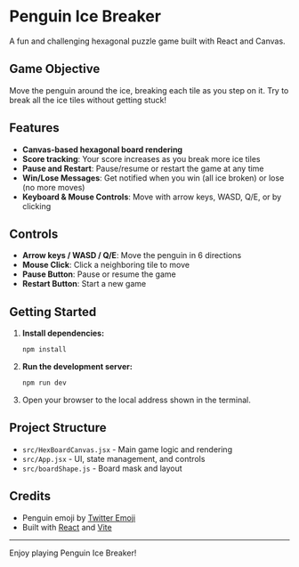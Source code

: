 # Penguin Ice Breaker

A fun and challenging hexagonal puzzle game built with React and Canvas.

## Game Objective
Move the penguin around the ice, breaking each tile as you step on it. Try to break all the ice tiles without getting stuck!

## Features
- **Canvas-based hexagonal board rendering**
- **Score tracking**: Your score increases as you break more ice tiles
- **Pause and Restart**: Pause/resume or restart the game at any time
- **Win/Lose Messages**: Get notified when you win (all ice broken) or lose (no more moves)
- **Keyboard & Mouse Controls**: Move with arrow keys, WASD, Q/E, or by clicking

## Controls
- **Arrow keys / WASD / Q/E**: Move the penguin in 6 directions
- **Mouse Click**: Click a neighboring tile to move
- **Pause Button**: Pause or resume the game
- **Restart Button**: Start a new game

## Getting Started
1. **Install dependencies:**
   ```bash
   npm install
   ```
2. **Run the development server:**
   ```bash
   npm run dev
   ```
3. Open your browser to the local address shown in the terminal.

## Project Structure
- `src/HexBoardCanvas.jsx` - Main game logic and rendering
- `src/App.jsx` - UI, state management, and controls
- `src/boardShape.js` - Board mask and layout

## Credits
- Penguin emoji by [Twitter Emoji](https://emojipedia.org/penguin)
- Built with [React](https://react.dev/) and [Vite](https://vitejs.dev/)

---
Enjoy playing Penguin Ice Breaker!
